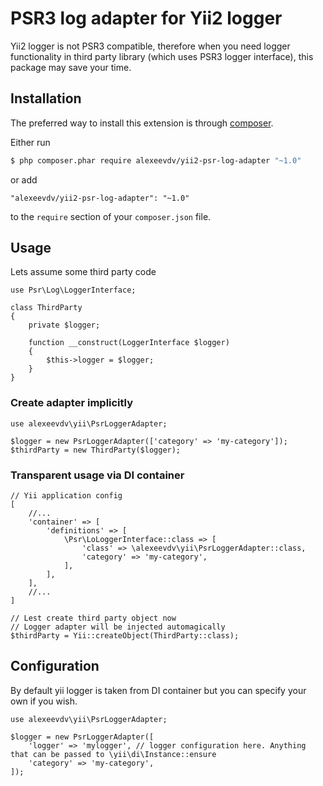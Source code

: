 # PSR3 log adapter for Yii2 logger

Yii2 logger is not PSR3 compatible, therefore when you need logger functionality in third party library (which uses PSR3 logger interface), this package may save your time.

## Installation

The preferred way to install this extension is through [composer](https://getcomposer.org/download/).

Either run

```bash
$ php composer.phar require alexeevdv/yii2-psr-log-adapter "~1.0"
```

or add

```
"alexeevdv/yii2-psr-log-adapter": "~1.0"
```

to the ```require``` section of your `composer.json` file.

## Usage

Lets assume some third party code
```
use Psr\Log\LoggerInterface;

class ThirdParty 
{
    private $logger;

    function __construct(LoggerInterface $logger)
    {
        $this->logger = $logger;
    }
}
```

### Create adapter implicitly
```
use alexeevdv\yii\PsrLoggerAdapter;

$logger = new PsrLoggerAdapter(['category' => 'my-category']);
$thirdParty = new ThirdParty($logger);
```

### Transparent usage via DI container
```
// Yii application config
[
    //...
    'container' => [
        'definitions' => [
            \Psr\LoLoggerInterface::class => [
                'class' => \alexeevdv\yii\PsrLoggerAdapter::class,
                'category' => 'my-category',
            ],
        ],
    ],
    //...
]

// Lest create third party object now
// Logger adapter will be injected automagically
$thirdParty = Yii::createObject(ThirdParty::class);
```

## Configuration
By default yii logger is taken from DI container but you can specify your own if you wish.

```
use alexeevdv\yii\PsrLoggerAdapter;

$logger = new PsrLoggerAdapter([
    'logger' => 'mylogger', // logger configuration here. Anything that can be passed to \yii\di\Instance::ensure
    'category' => 'my-category',
]);
```